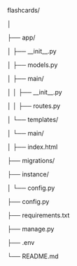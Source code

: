 <p>flashcards/</p>
<p>│</p>
<p>├── app/</p>
<p>│   ├── __init__.py</p>
<p>│   ├── models.py</p>
<p>│   ├── main/</p>
<p>│   │   ├── __init__.py</p>
<p>│   │   ├── routes.py</p>
<p>│   └── templates/</p>
<p>│       └── main/</p>
<p>│           ├── index.html</p>
<p>├── migrations/</p>
<p>├── instance/</p>
<p>│   └── config.py</p>
<p>├── config.py</p>
<p>├── requirements.txt</p>
<p>├── manage.py</p>
<p>├── .env</p>
<p>└── README.md</p>
